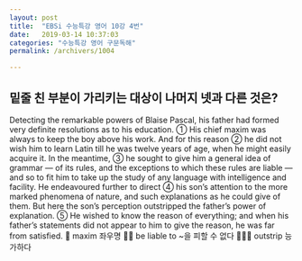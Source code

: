 ```yaml
---
layout: post
title:  "EBSi 수능특강 영어 10강 4번"
date:   2019-03-14 10:37:03
categories: "수능특강 영어 구문독해"
permalink: /archivers/1004

---
```

## 밑줄 친 부분이 가리키는 대상이 나머지 넷과 다른 것은? 

Detecting the remarkable powers of Blaise Pascal, his father had formed very definite resolutions as to his education. ① His chief maxim was always to keep the boy above his work. And for this reason ② he did not wish him to learn Latin till he was twelve years of age, when he might easily acquire it. In the meantime, ③ he sought to give him a general idea of grammar — of its rules, and the exceptions to which these rules are liable — and so to fit him to take up the study of any language with intelligence and facility. He endeavoured further to direct ④ his son’s attention to the more marked phenomena of nature, and such explanations as he could give of them. But here the son’s perception outstripped the father’s power of explanation. ⑤ He wished to know the reason of everything; and when his father’s statements did not appear to him to give the reason, he was far from satisfied. 
 maxim 좌우명    be liable to ~을 피할 수 없다    outstrip 능가하다 